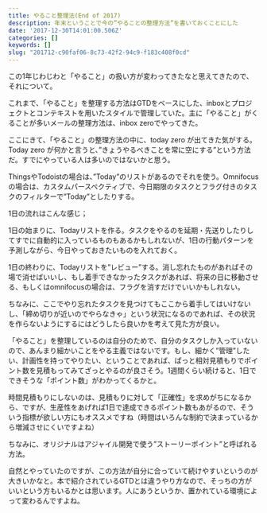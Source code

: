 ```yaml
---
title: やること整理法(End of 2017)
description: 年末ということで今の”やることの整理方法”を書いておくことにした
date: '2017-12-30T14:01:00.506Z'
categories: []
keywords: []
slug: "201712-c90faf06-8c73-42f2-94c9-f183c408f0cd"
---
```

この1年じわじわと「やること」の扱い方が変わってきたなと思えてきたので、それについて。

これまで、「やること」を整理する方法はGTDをベースにした、inboxとプロジェクトとコンテキストを用いたスタイルで管理していた。主に「やること」がくることが多いメールの整理方法は、inbox zeroでやってきた。

ここにきて、「やること」の整理方法の中に、today zero が出てきた気がする。Today zero が何かと言うと、”きょうやるべきことを常に空にする”という方法だ。すでにやっている人は多いのではないかと思う。

ThingsやTodoistの場合は、”Today”のリストがあるのでそれを使う。Omnifocusの場合は、カスタムパースペクティブで、今日期限のタスクとフラグ付きのタスクのフィルターで”Today”としたりする。

1日の流れはこんな感じ；

1日の始まりに、Todayリストを作る。タスクをやるのを延期・先送りしたりしてすでに自動的に入っているものもあるかもしれないが、1日の行動パターンを予測しながら、今日やっておきたいものを入れておく。

1日の終わりに、Todayリストを”レビュー”する。消し忘れたものがあればその場で消せばいいし、もし着手できなかったタスクがあれば、将来の日に移動させる、もしくはomnifocusの場合は、フラグを消すだけでいいかもしれない。

ちなみに、ここでやり忘れたタスクを見つけてもここから着手してはいけないし、「締め切りが近いのでやらなきゃ」という状況になるのであれば、その状況を作らないようにするにはどうしたら良いかを考えて見た方が良い。

「やること」を整理しているのは自分のためで、自分のタスクしか入っていないので、あんまり細かいことをやる主義ではないです。もし、細かく”管理”したい、計画性を持ってやりたい、ということであれば、ぱっと相対見積もりでポイント数を見積もってみてざっとやるのが良さそう。1週間くらい続けると、1日でできそうな「ポイント数」がわかってくるかと。

時間見積もりにしないのは、見積もりに対して「正確性」を求めがちになるから、ですが、生産性をあげれば1日で達成できるポイント数もあがるので、そういう指標が欲しい方にもオススメですね（時間はいろんな制約で決まっているから増減させにくいですよね）

ちなみに、オリジナルはアジャイル開発で使う”ストーリーポイント”と呼ばれる方法。

自然とやっていたのですが、この方法が自分に合っていて続けやすいというのが大きいかなと。本で紹介されているGTDとは違うやり方なので、そっちの方がいいという方もいるかとは思います。人にあうというか、置かれている環境によって変わるんですよね。